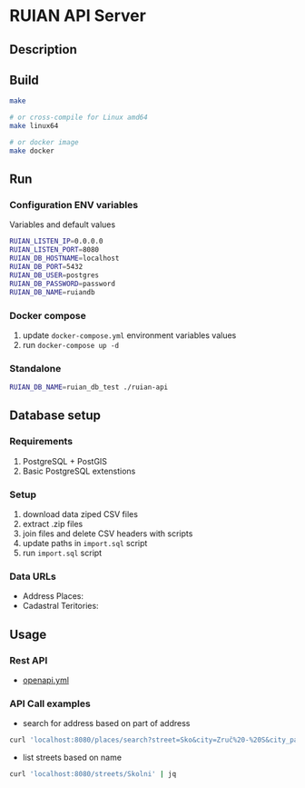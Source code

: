 # RUIAN API Server

## Description

## Build

```bash
make

# or cross-compile for Linux amd64
make linux64

# or docker image
make docker
```

## Run

### Configuration ENV variables

Variables and default values

```bash
RUIAN_LISTEN_IP=0.0.0.0
RUIAN_LISTEN_PORT=8080
RUIAN_DB_HOSTNAME=localhost
RUIAN_DB_PORT=5432
RUIAN_DB_USER=postgres
RUIAN_DB_PASSWORD=password
RUIAN_DB_NAME=ruiandb
```

### Docker compose

1. update `docker-compose.yml` environment variables values
2. run `docker-compose up -d`

### Standalone

```bash
RUIAN_DB_NAME=ruian_db_test ./ruian-api
```

## Database setup

### Requirements

1. PostgreSQL + PostGIS
2. Basic PostgreSQL extenstions

### Setup

1. download data ziped CSV files
2. extract .zip files
3. join files and delete CSV headers with scripts
4. update paths in `import.sql` script
5. run `import.sql` script

### Data URLs

* Address Places:
* Cadastral Teritories:

## Usage

### Rest API

* [openapi.yml](./openapi.yml)

### API Call examples

* search for address based on part of address

```bash
curl 'localhost:8080/places/search?street=Sko&city=Zruč%20-%20S&city_part=Senec' | jq
```

* list streets based on name

```bash
curl 'localhost:8080/streets/Skolni' | jq
```
